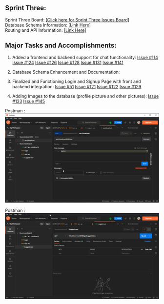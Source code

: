 ## Sprint Three:

Sprint Three Board:  [[Click here for Sprint Three Issues Board]](https://github.com/users/ReechaKhanal/projects/12/views/1)  
Database Schema Information:  [[Link Here]](https://github.com/ReechaKhanal/RoommateSearch/wiki/Database)  
Routing and API Information:  [[Link Here]](https://github.com/ReechaKhanal/RoommateSearch/wiki/Routes)

## Major Tasks and Accomplishments: 

1. Added a frontend and backend support for chat functionality:
  [Issue #114](https://github.com/ReechaKhanal/RoommateSearch/issues/114)
  [Issue #124](https://github.com/ReechaKhanal/RoommateSearch/issues/124)
  [Issue #126](https://github.com/ReechaKhanal/RoommateSearch/issues/126)
  [Issue #128](https://github.com/ReechaKhanal/RoommateSearch/issues/128)
  [Issue #131](https://github.com/ReechaKhanal/RoommateSearch/issues/131)
  [Issue #141](https://github.com/ReechaKhanal/RoommateSearch/issues/141)
    
2. Database Schema Enhancement and Documentation:  
    
3. Finalized and Functioning Login and Signup Page with front and backend integration:
[Issue #51](https://github.com/ReechaKhanal/RoommateSearch/issues/51)
[Issue #121](https://github.com/ReechaKhanal/RoommateSearch/issues/121)
[Issue #122](https://github.com/ReechaKhanal/RoommateSearch/issues/122)
[Issue #129](https://github.com/ReechaKhanal/RoommateSearch/issues/129)
 
4. Adding Images to the database (profile picture and other pictures):
[Issue #133](https://github.com/ReechaKhanal/RoommateSearch/issues/133)
[Issue #145](https://github.com/ReechaKhanal/RoommateSearch/issues/145)

 Postman :<br/>
  ![](./Images/Postman_WS_Chat.gif)
  
 Postman :<br/>
  ![](./Images/Postman_session_token.gif)
